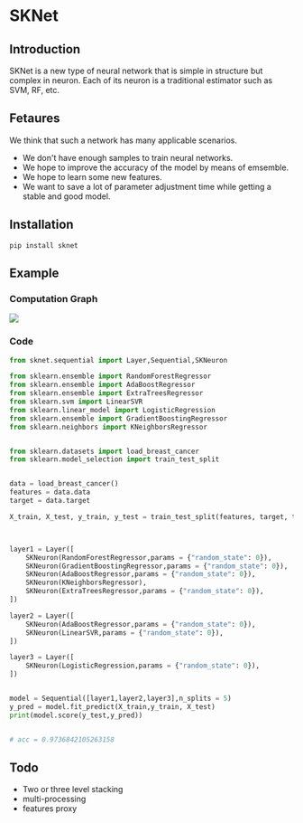 # SKNet

## Introduction
SKNet is a new type of neural network that is simple in structure but complex in neuron. Each of its neuron is a traditional estimator such as SVM, RF, etc.  

## Fetaures 
We think that such a network has many applicable scenarios.  
- We don't have enough samples to train neural networks. 
- We hope to improve the accuracy of the model by means of emsemble. 
- We hope to learn some new features. 
- We want to save a lot of parameter adjustment time while getting a stable and good model.


## Installation

```python3
pip install sknet
```


## Example

### Computation Graph

![](./computation_graph.png)

### Code

```python
from sknet.sequential import Layer,Sequential,SKNeuron

from sklearn.ensemble import RandomForestRegressor
from sklearn.ensemble import AdaBoostRegressor
from sklearn.ensemble import ExtraTreesRegressor
from sklearn.svm import LinearSVR
from sklearn.linear_model import LogisticRegression
from sklearn.ensemble import GradientBoostingRegressor
from sklearn.neighbors import KNeighborsRegressor


from sklearn.datasets import load_breast_cancer
from sklearn.model_selection import train_test_split


data = load_breast_cancer()
features = data.data
target = data.target

X_train, X_test, y_train, y_test = train_test_split(features, target, test_size=0.2, random_state=42)



layer1 = Layer([
    SKNeuron(RandomForestRegressor,params = {"random_state": 0}),
    SKNeuron(GradientBoostingRegressor,params = {"random_state": 0}),
    SKNeuron(AdaBoostRegressor,params = {"random_state": 0}),
    SKNeuron(KNeighborsRegressor),
    SKNeuron(ExtraTreesRegressor,params = {"random_state": 0}),
])

layer2 = Layer([
    SKNeuron(AdaBoostRegressor,params = {"random_state": 0}),
    SKNeuron(LinearSVR,params = {"random_state": 0}),
])

layer3 = Layer([
    SKNeuron(LogisticRegression,params = {"random_state": 0}),
])


model = Sequential([layer1,layer2,layer3],n_splits = 5)
y_pred = model.fit_predict(X_train,y_train, X_test)
print(model.score(y_test,y_pred))


# acc = 0.9736842105263158
```

## Todo
- Two or three level stacking
- multi-processing
- features proxy



